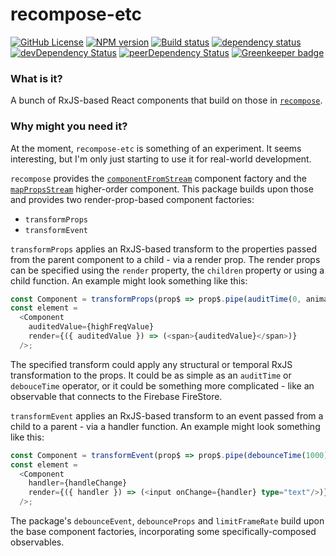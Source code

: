# recompose-etc

[![GitHub License](https://img.shields.io/badge/license-MIT-blue.svg)](https://github.com/cartant/recompose-etc/blob/master/LICENSE)
[![NPM version](https://img.shields.io/npm/v/recompose-etc.svg)](https://www.npmjs.com/package/recompose-etc)
[![Build status](https://img.shields.io/travis/cartant/recompose-etc.svg)](http://travis-ci.org/cartant/recompose-etc)
[![dependency status](https://img.shields.io/david/cartant/recompose-etc.svg)](https://david-dm.org/cartant/recompose-etc)
[![devDependency Status](https://img.shields.io/david/dev/cartant/recompose-etc.svg)](https://david-dm.org/cartant/recompose-etc#info=devDependencies)
[![peerDependency Status](https://img.shields.io/david/peer/cartant/recompose-etc.svg)](https://david-dm.org/cartant/recompose-etc#info=peerDependencies)
[![Greenkeeper badge](https://badges.greenkeeper.io/cartant/recompose-etc.svg)](https://greenkeeper.io/)

### What is it?

A bunch of RxJS-based React components that build on those in [`recompose`](https://github.com/acdlite/recompose).

### Why might you need it?

At the moment, `recompose-etc` is something of an experiment. It seems interesting, but I'm only just starting to use it for real-world development.

`recompose` provides the [`componentFromStream`](https://github.com/acdlite/recompose/blob/master/docs/API.md#componentfromstream) component factory and the [`mapPropsStream`](https://github.com/acdlite/recompose/blob/master/docs/API.md#mappropsstream) higher-order component. This package builds upon those and provides two render-prop-based component factories:

* `transformProps`
* `transformEvent`

`transformProps` applies an RxJS-based transform to the properties passed from the parent component to a child - via a render prop. The render props can be specified using the `render` property, the `children` property or using a child function. An example might look something like this:

```ts
const Component = transformProps(prop$ => prop$.pipe(auditTime(0, animationFrame)));
const element =
  <Component
    auditedValue={highFreqValue}
    render={({ auditedValue }) => (<span>{auditedValue}</span>)}
  />;
```

The specified transform could apply any structural or temporal RxJS transformation to the props. It could be as simple as an `auditTime` or `debouceTime` operator, or it could be something more complicated - like an observable that connects to the Firebase FireStore.

`transformEvent` applies an RxJS-based transform to an event passed from a child to a parent - via a handler function. An example might look something like this:

```ts
const Component = transformEvent(prop$ => prop$.pipe(debounceTime(1000)));
const element =
  <Component
    handler={handleChange}
    render={({ handler }) => (<input onChange={handler} type="text"/>)}
  />;
```

The package's `debounceEvent`, `debounceProps` and `limitFrameRate` build upon the base component factories, incorporating some specifically-composed observables.